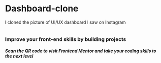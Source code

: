 # Dashboard-clone
I cloned the picture of UI/UX dashboard I saw on Instagram
<!DOCTYPE html>
<html lang="en">
<head>
    <meta charset="UTF-8">
    <meta http-equiv="X-UA-Compatible" content="IE=edge">
    <link rel="stylesheet" href="./qr code.css">
    <meta name="viewport" content="width=device-width, initial-scale=1.0">
    <title>QR Code</title>
</head>
<body>
    <div class="main">
        <div class="main-section">
            <div id="qr-image"><img src="../images/image-qr-code.png" alt=""></div>
            <h3>Improve your front-end skills by building projects</h3>
            <h5>Scan the QR code to visit Frontend Mentor and take your coding skills to the next level</h5>
        </div>
    </div>
</body>
</html>
